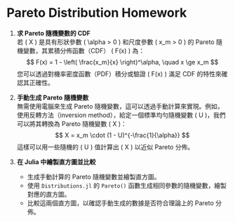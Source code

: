 # Pareto Distribution Homework

1. **求 Pareto 隨機變數的 CDF**  
   若 \( X \) 是具有形狀參數 \( \alpha > 0 \) 和尺度參數 \( x_m > 0 \) 的 Pareto 隨機變數，其累積分佈函數（CDF） \( F(x) \) 為：
   $$
   F(x) = 1 - \left( \frac{x_m}{x} \right)^\alpha, \quad x \ge x_m
   $$
   您可以透過對機率密度函數（PDF）積分或驗證 \( F(x) \) 滿足 CDF 的特性來確認其正確性。

2. **手動生成 Pareto 隨機變數**  
   無需使用電腦來生成 Pareto 隨機變數，這可以透過手動計算來實現。例如，使用反轉方法（inversion method），給定一個標準均勻隨機變數 \( U \)，我們可以將其轉換為 Pareto 隨機變數 \( X \)：
   $$
   X = x_m \cdot (1 - U)^{-\frac{1}{\alpha}}
   $$
   這樣可以用一些隨機的 \( U \) 值計算出 \( X \) 以近似 Pareto 分佈。

3. **在 Julia 中繪製直方圖並比較**  
   - 生成手動計算的 Pareto 隨機變數並繪製直方圖。
   - 使用 `Distributions.jl` 的 `Pareto()` 函數生成相同參數的隨機變數，繪製對應的直方圖。
   - 比較這兩個直方圖，以確認手動生成的數據是否符合理論上的 Pareto 分佈。
